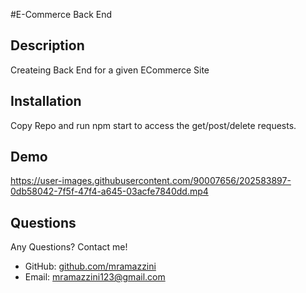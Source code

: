 #E-Commerce Back End

## Description 
Createing Back End for a given ECommerce Site


## Installation

Copy Repo and run npm start to access the get/post/delete requests.

## Demo
https://user-images.githubusercontent.com/90007656/202583897-0db58042-7f5f-47f4-a645-03acfe7840dd.mp4

## Questions

Any Questions? Contact me! 

- GitHub: [github.com/mramazzini](#github.com/mramazzini)
- Email: mramazzini123@gmail.com
